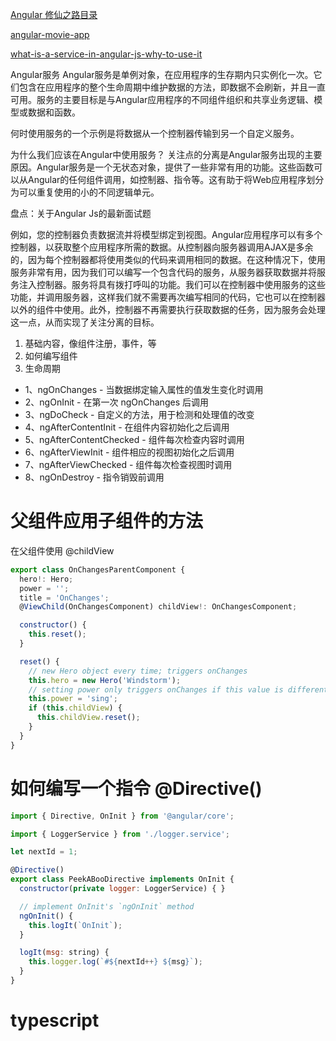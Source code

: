 [Angular 修仙之路目录](https://github.com/semlinker/angular2-ionic2/blob/master/ANGULAR.md)

[angular-movie-app](https://github.com/marekdano/angular-movie-app)

[what-is-a-service-in-angular-js-why-to-use-it](https://dzone.com/articles/what-is-a-service-in-angular-js-why-to-use-it#:~:text=Angular%20Services&text=The%20main%20objective%20of%20a,controller%20to%20another%20custom%20service)


Angular服务
Angular服务是单例对象，在应用程序的生存期内只实例化一次。它们包含在应用程序的整个生命周期中维护数据的方法，即数据不会刷新，并且一直可用。服务的主要目标是与Angular应用程序的不同组件组织和共享业务逻辑、模型或数据和函数。

何时使用服务的一个示例是将数据从一个控制器传输到另一个自定义服务。

为什么我们应该在Angular中使用服务？
关注点的分离是Angular服务出现的主要原因。Angular服务是一个无状态对象，提供了一些非常有用的功能。这些函数可以从Angular的任何组件调用，如控制器、指令等。这有助于将Web应用程序划分为可以重复使用的小的不同逻辑单元。

盘点：关于Angular Js的最新面试题

例如，您的控制器负责数据流并将模型绑定到视图。Angular应用程序可以有多个控制器，以获取整个应用程序所需的数据。从控制器向服务器调用AJAX是多余的，因为每个控制器都将使用类似的代码来调用相同的数据。在这种情况下，使用服务非常有用，因为我们可以编写一个包含代码的服务，从服务器获取数据并将服务注入控制器。服务将具有拨打呼叫的功能。我们可以在控制器中使用服务的这些功能，并调用服务器，这样我们就不需要再次编写相同的代码，它也可以在控制器以外的组件中使用。此外，控制器不再需要执行获取数据的任务，因为服务会处理这一点，从而实现了关注分离的目标。

1. 基础内容，像组件注册，事件，等
2. 如何编写组件
3. 生命周期

- 1、ngOnChanges - 当数据绑定输入属性的值发生变化时调用
- 2、ngOnInit - 在第一次 ngOnChanges 后调用
- 3、ngDoCheck - 自定义的方法，用于检测和处理值的改变
- 4、ngAfterContentInit - 在组件内容初始化之后调用
- 5、ngAfterContentChecked - 组件每次检查内容时调用
- 6、ngAfterViewInit - 组件相应的视图初始化之后调用
- 7、ngAfterViewChecked - 组件每次检查视图时调用
- 8、ngOnDestroy - 指令销毁前调用

# 父组件应用子组件的方法

在父组件使用 @childView 

```js
export class OnChangesParentComponent {
  hero!: Hero;
  power = '';
  title = 'OnChanges';
  @ViewChild(OnChangesComponent) childView!: OnChangesComponent;

  constructor() {
    this.reset();
  }

  reset() {
    // new Hero object every time; triggers onChanges
    this.hero = new Hero('Windstorm');
    // setting power only triggers onChanges if this value is different
    this.power = 'sing';
    if (this.childView) {
      this.childView.reset();
    }
  }
}
```

# 如何编写一个指令 @Directive()

```js
import { Directive, OnInit } from '@angular/core';

import { LoggerService } from './logger.service';

let nextId = 1;

@Directive()
export class PeekABooDirective implements OnInit {
  constructor(private logger: LoggerService) { }

  // implement OnInit's `ngOnInit` method
  ngOnInit() {
    this.logIt(`OnInit`);
  }

  logIt(msg: string) {
    this.logger.log(`#${nextId++} ${msg}`);
  }
}
```

# typescript


